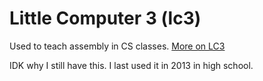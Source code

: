 # Little Computer 3 (lc3)

Used to teach assembly in CS classes. [More on LC3][wiki-lc3]

IDK why I still have this. I last used it in 2013 in high school.

[wiki-lc3]: https://en.wikipedia.org/wiki/Little_Computer_3
